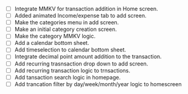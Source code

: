 - [ ] Integrate MMKV for transaction addition in Home screen.
- [ ] Added animated Income/expense tab to add screen.
- [ ] Make the categories menu in add screen.
- [ ] Make an initial category creation screen.
- [ ] Make the category MMKV logic.
- [ ] Add a calendar bottom sheet.
- [ ] Add timeselection to calendar bottom sheet.
- [ ] Integrate decimal point amount addition to the transaction.
- [ ] Add recurring trasnsaction drop down to add screen.
- [ ] Add recurring transaction logic to trnsactions.
- [ ] Add tansaction search logic in homepage.
- [ ] Add trancation filter by day/week/month/year logic to homescreen
